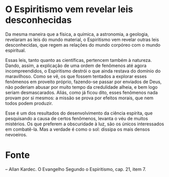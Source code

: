 # O Espiritismo vem revelar leis desconhecidas

Da mesma maneira que a física, a química, a astronomia, a geologia, revelaram as leis do mundo material, o Espiritismo vem revelar outras leis desconhecidas, que regem as relações do mundo corpóreo com o mundo espiritual.

Essas leis, tanto quanto as científicas, pertencem também à natureza. Dando, assim, a explicação de uma ordem de fenômenos até agora incompreendidos, o Espiritismo destrói o que ainda restava do domínio do maravilhoso. Como se vê, os que fossem tentados a explorar esses fenômenos em proveito próprio, fazendo-se passar por enviados de Deus, não poderiam abusar por muito tempo da credulidade alheia, e bem logo seriam desmascarados. Aliás, como já ficou dito, esses fenômenos nada provam por si mesmos: a missão se prova por efeitos morais, que nem todos podem produzir.

Esse é um dos resultados do desenvolvimento da ciência espírita, que pesquisando a causa de certos fenômenos, levanta o véu de muitos mistérios. Os que preferem a obscuridade à luz, são os únicos interessados em combatê-la. Mas a verdade é como o sol: dissipa os mais densos nevoeiros.

# Fonte
– Allan Kardec. O Evangelho Segundo o Espiritismo, cap. 21, item 7.
